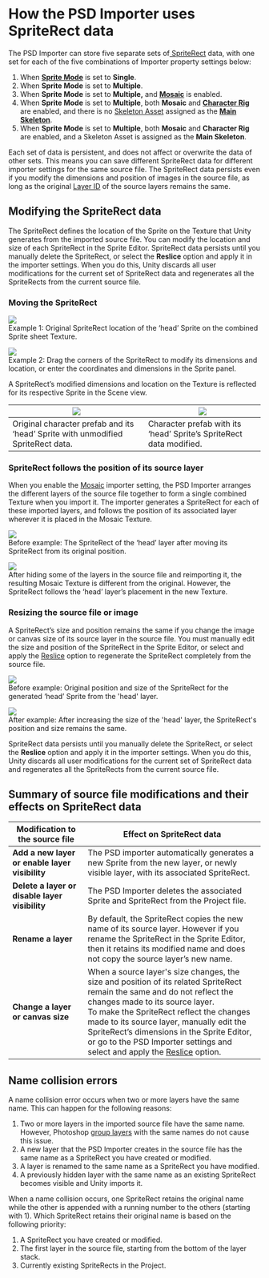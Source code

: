 # How the PSD Importer uses SpriteRect data
The PSD Importer can store five separate sets of[ SpriteRect](https://docs.unity3d.com/ScriptReference/Sprite-rect.html) data, with one set for each of the five combinations of Importer property settings below:
   1. When [**Sprite Mode**](PSD-importer-properties.md#SpriteMode) is set to **Single**.
   2. When **Sprite Mode** is set to **Multiple**.
   3. When **Sprite Mode** is set to **Multiple,** and [**Mosaic**](PSD-importer-properties.md#Mosaic) is enabled.
   4. When **Sprite Mode** is set to **Multiple**, both **Mosaic** and [**Character Rig**](PSD-importer-properties.md#character-rig) are enabled, and there is no [Skeleton Asset](PSD-importer-properties.md#main-skeleton) assigned as the [**Main Skeleton**](PSD-importer-properties.md#main-skeleton).
   5. When **Sprite Mode** is set to **Multiple**, both **Mosaic** and **Character Rig** are enabled, and a Skeleton Asset is assigned as the **Main Skeleton**.

Each set of data is persistent, and does not affect or overwrite the data of other sets. This means you can save different SpriteRect data for different importer settings for the same source file. The SpriteRect data persists even if you modify the dimensions and position of images in the source file, as long as the original [Layer ID](https://github.com/adobe-photoshop/generator-core/wiki/Understanding-Layer-IDs-and-Layer-Indices) of the source layers remains the same.

## Modifying the SpriteRect data
The SpriteRect defines the location of the Sprite on the Texture that Unity generates from the imported source file. You can modify the location and size of each SpriteRect in the Sprite Editor.  SpriteRect data persists until you manually delete the SpriteRect, or select the **Reslice** option and apply it in the importer settings. When you do this, Unity discards all user modifications for the current set of SpriteRect data and regenerates all the SpriteRects from the current source file.

### Moving the SpriteRect

![](images/21_2-Fei-SpriteRect-head-original.png)<br/>Example 1: Original SpriteRect location of the ‘head’ Sprite on the combined Sprite sheet Texture.

![](images/21_2-Fei-SpriteRect-head-moved.png) <br/>Example 2: Drag the corners of the SpriteRect to modify its dimensions and location, or enter the coordinates and dimensions in the Sprite panel.

A SpriteRect’s modified dimensions and location on the Texture is reflected for its respective Sprite in the Scene view.

| ![](images/SpriteRect_table1.png)                            | ![](images/SpriteRect_table2.png)                            |
| ------------------------------------------------------------ | ------------------------------------------------------------ |
| Original character prefab and its ‘head’ Sprite with unmodified SpriteRect data. | Character prefab with its ‘head’ Sprite’s SpriteRect data modified.|

### SpriteRect follows the position of its source layer
When you enable the [Mosaic](PSD-importer-properties.md#Mosaic) importer setting, the PSD Importer arranges the different layers of the source file together to form a single combined Texture when you import it. The importer generates a SpriteRect for each of these imported layers, and follows the position of its associated layer wherever it is placed in the Mosaic Texture.

![](images/21_2-Fei-SpriteRect-head-moved.png)<br/>Before example: The SpriteRect of the ‘head’ layer after moving its SpriteRect from its original position.

![](images/21_2-Fei-SpriteRect-head-moved-hidden.png)<br/>After hiding some of the layers in the source file and reimporting it, the resulting Mosaic Texture is different from the original. However, the SpriteRect follows the ‘head’ layer’s placement in the new Texture.

### Resizing the source file or image
A SpriteRect’s size and position remains the same if you change the image or canvas size of its source layer in the source file. You must manually edit the size and position of the SpriteRect in the Sprite Editor, or select and apply the [Reslice](PSD-importer-properties.md#reslice) option to regenerate the SpriteRect completely from the source file.

![](images/21_2-Fei-SpriteRect-head-original.png)<br/>Before example: Original position and size of the SpriteRect for the generated ‘head’ Sprite from the 'head' layer.

![](images/21_2-Fei-SpriteRect-head-resized.png)<br/>After example: After increasing the size of the 'head' layer, the SpriteRect's position and size remains the same.

SpriteRect data persists until you manually delete the SpriteRect, or select the **Reslice** option and apply it in the importer settings. When you do this, Unity discards all user modifications for the current set of SpriteRect data and regenerates all the SpriteRects from the current source file.

## Summary of source file modifications and their effects on SpriteRect data
| __Modification to the source file__             | __Effect on SpriteRect data__                                |
| ----------------------------------------------- | ------------------------------------------------------------ |
| __Add a new layer or enable layer visibility__ | The PSD importer automatically generates a new Sprite from the new layer, or newly visible layer, with its associated SpriteRect. |
| __Delete a layer or disable layer visibility__  | The PSD Importer deletes the associated Sprite and SpriteRect from the Project file. |
| __Rename a layer__                            | By default, the SpriteRect copies the new name of its source layer. However if you rename the SpriteRect in the Sprite Editor, then it retains its modified name and does not copy the source layer’s new name. |
| __Change a layer or canvas size__                | When a source layer's size changes, the size and position of its related SpriteRect remain the same and do not reflect the changes made to its source layer. </br>To make the SpriteRect reflect the changes made to its source layer, manually edit the SpriteRect’s dimensions in the Sprite Editor, or go to the PSD Importer settings and select and apply the [Reslice](#Reslice) option. |


## Name collision errors
A name collision error occurs when two or more layers have the same name. This can happen for the following reasons:

1. Two or more layers in the imported source file have the same name. However, Photoshop [group layers](https://helpx.adobe.com/photoshop/using/selecting-grouping-linking-layers.html#group_and_link_layers) with the same names do not cause this issue.<br/>
2. A new layer that the PSD Importer creates in the source file has the same name as a SpriteRect you have created or modified.<br/>
3. A layer is renamed to the same name as a SpriteRect you have modified.<br/>
4. A previously hidden layer with the same name as an existing SpriteRect becomes visible and Unity imports it.

When a name collision occurs, one SpriteRect retains the original name while the other is appended with a running number to the others (starting with 1). Which SpriteRect retains their original name is based on the following priority:

1. A  SpriteRect you have created or modified.<br/>
2. The first layer in the source file, starting from the bottom of the layer stack.<br/>
3. Currently existing SpriteRects in the Project.<br/>
